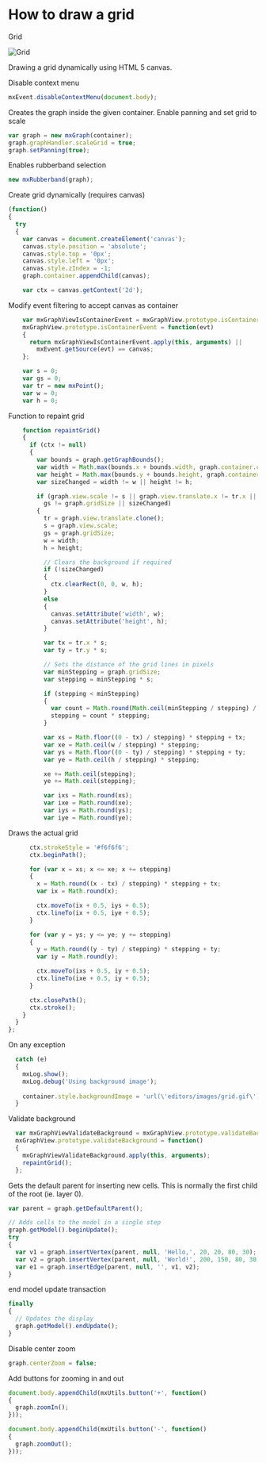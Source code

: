 # How to draw a grid

Grid

![Grid](../images/examples/grid.png "Grid")

Drawing a grid dynamically using HTML 5 canvas.

Disable context menu

```js
mxEvent.disableContextMenu(document.body);
```

Creates the graph inside the given container.
Enable panning and set grid to scale

```js
var graph = new mxGraph(container);
graph.graphHandler.scaleGrid = true;
graph.setPanning(true);
```

Enables rubberband selection

```js
new mxRubberband(graph);
```

Create grid dynamically (requires canvas)

```js
(function()
{
  try
  {
    var canvas = document.createElement('canvas');
    canvas.style.position = 'absolute';
    canvas.style.top = '0px';
    canvas.style.left = '0px';
    canvas.style.zIndex = -1;
    graph.container.appendChild(canvas);

    var ctx = canvas.getContext('2d');
```

Modify event filtering to accept canvas as container

```js
    var mxGraphViewIsContainerEvent = mxGraphView.prototype.isContainerEvent;
    mxGraphView.prototype.isContainerEvent = function(evt)
    {
      return mxGraphViewIsContainerEvent.apply(this, arguments) ||
        mxEvent.getSource(evt) == canvas;
    };

    var s = 0;
    var gs = 0;
    var tr = new mxPoint();
    var w = 0;
    var h = 0;
```

Function to repaint grid

```js
    function repaintGrid()
    {
      if (ctx != null)
      {
        var bounds = graph.getGraphBounds();
        var width = Math.max(bounds.x + bounds.width, graph.container.clientWidth);
        var height = Math.max(bounds.y + bounds.height, graph.container.clientHeight);
        var sizeChanged = width != w || height != h;

        if (graph.view.scale != s || graph.view.translate.x != tr.x || graph.view.translate.y != tr.y ||
          gs != graph.gridSize || sizeChanged)
        {
          tr = graph.view.translate.clone();
          s = graph.view.scale;
          gs = graph.gridSize;
          w = width;
          h = height;

          // Clears the background if required
          if (!sizeChanged)
          {
            ctx.clearRect(0, 0, w, h);
          }
          else
          {
            canvas.setAttribute('width', w);
            canvas.setAttribute('height', h);
          }

          var tx = tr.x * s;
          var ty = tr.y * s;

          // Sets the distance of the grid lines in pixels
          var minStepping = graph.gridSize;
          var stepping = minStepping * s;

          if (stepping < minStepping)
          {
            var count = Math.round(Math.ceil(minStepping / stepping) / 2) * 2;
            stepping = count * stepping;
          }

          var xs = Math.floor((0 - tx) / stepping) * stepping + tx;
          var xe = Math.ceil(w / stepping) * stepping;
          var ys = Math.floor((0 - ty) / stepping) * stepping + ty;
          var ye = Math.ceil(h / stepping) * stepping;

          xe += Math.ceil(stepping);
          ye += Math.ceil(stepping);

          var ixs = Math.round(xs);
          var ixe = Math.round(xe);
          var iys = Math.round(ys);
          var iye = Math.round(ye);
```

Draws the actual grid

```js
      ctx.strokeStyle = '#f6f6f6';
      ctx.beginPath();

      for (var x = xs; x <= xe; x += stepping)
      {
        x = Math.round((x - tx) / stepping) * stepping + tx;
        var ix = Math.round(x);

        ctx.moveTo(ix + 0.5, iys + 0.5);
        ctx.lineTo(ix + 0.5, iye + 0.5);
      }

      for (var y = ys; y <= ye; y += stepping)
      {
        y = Math.round((y - ty) / stepping) * stepping + ty;
        var iy = Math.round(y);

        ctx.moveTo(ixs + 0.5, iy + 0.5);
        ctx.lineTo(ixe + 0.5, iy + 0.5);
      }

      ctx.closePath();
      ctx.stroke();
    }
  }
};
```

On any exception

```js
  catch (e)
  {
    mxLog.show();
    mxLog.debug('Using background image');
    
    container.style.backgroundImage = 'url(\'editors/images/grid.gif\')';
  }
```

Validate background

```js
  var mxGraphViewValidateBackground = mxGraphView.prototype.validateBackground;
  mxGraphView.prototype.validateBackground = function()
  {
    mxGraphViewValidateBackground.apply(this, arguments);
    repaintGrid();
  };
```


Gets the default parent for inserting new cells. This is normally the first child of the root (ie. layer 0).

```js
var parent = graph.getDefaultParent();

// Adds cells to the model in a single step
graph.getModel().beginUpdate();
try
{
  var v1 = graph.insertVertex(parent, null, 'Hello,', 20, 20, 80, 30);
  var v2 = graph.insertVertex(parent, null, 'World!', 200, 150, 80, 30);
  var e1 = graph.insertEdge(parent, null, '', v1, v2);
}
```

end model update transaction

```js
finally
{
  // Updates the display
  graph.getModel().endUpdate();
}
```

Disable center zoom

```js
graph.centerZoom = false;
```

Add buttons for zooming in and out

```js
document.body.appendChild(mxUtils.button('+', function()
{
  graph.zoomIn();
}));

document.body.appendChild(mxUtils.button('-', function()
{
  graph.zoomOut();
}));
```
